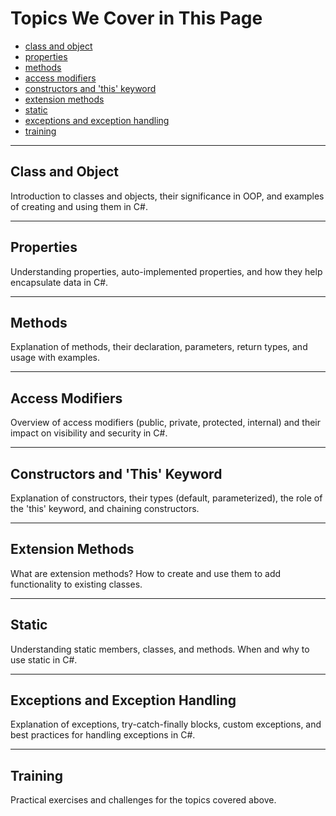 # Topics We Cover in This Page

- [class and object](#class-and-object)
- [properties](#properties)
- [methods](#methods)
- [access modifiers](#access-modifiers)
- [constructors and 'this' keyword](#constructors-and-this-keyword)
- [extension methods](#extension-methods)
- [static](#static)
- [exceptions and exception handling](#exceptions-and-exception-handling)
- [training](#training)

---

## Class and Object
<p>Introduction to classes and objects, their significance in OOP, and examples of creating and using them in C#.</p>

---

## Properties
<p>Understanding properties, auto-implemented properties, and how they help encapsulate data in C#.</p>

---

## Methods
<p>Explanation of methods, their declaration, parameters, return types, and usage with examples.</p>

---

## Access Modifiers
<p>Overview of access modifiers (public, private, protected, internal) and their impact on visibility and security in C#.</p>

---

## Constructors and 'This' Keyword
<p>Explanation of constructors, their types (default, parameterized), the role of the 'this' keyword, and chaining constructors.</p>

---

## Extension Methods
<p>What are extension methods? How to create and use them to add functionality to existing classes.</p>

---

## Static
<p>Understanding static members, classes, and methods. When and why to use static in C#.</p>

---

## Exceptions and Exception Handling
<p>Explanation of exceptions, try-catch-finally blocks, custom exceptions, and best practices for handling exceptions in C#.</p>

---

## Training
<p>Practical exercises and challenges for the topics covered above.</p>
